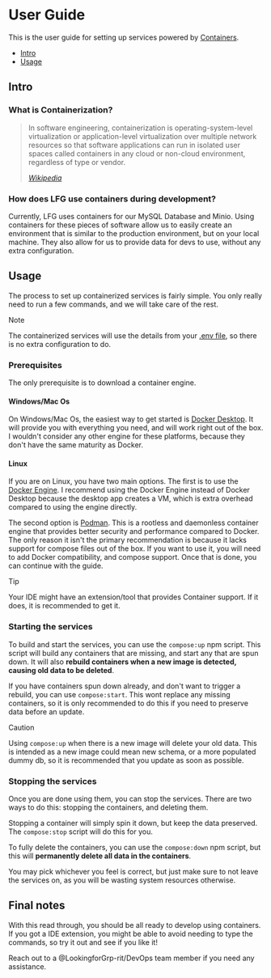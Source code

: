 # User Guide

This is the user guide for setting up services powered by [Containers][1].

- [Intro](#intro)
- [Usage](#usage)

## Intro

### What is Containerization?

> In software engineering, containerization is operating-system-level virtualization or application-level virtualization over multiple network resources so that software applications can run in isolated user spaces called containers in any cloud or non-cloud environment, regardless of type or vendor.
>
> <cite>[Wikipedia][1]</cite>

### How does LFG use containers during development?

Currently, LFG uses containers for our MySQL Database and Minio. Using containers for these pieces of software allow us to easily create an environment that is similar to the production environment, but on your local machine. They also allow for us to provide data for devs to use, without any extra configuration.

## Usage

The process to set up containerized services is fairly simple. You only really need to run a few commands, and we will take care of the rest.

> [!Note]
> The containerized services will use the details from your [.env file][5], so there is no extra configuration to do.

### Prerequisites

The only prerequisite is to download a container engine.

#### Windows/Mac Os

On Windows/Mac Os, the easiest way to get started is [Docker Desktop][2]. It will provide you with everything you need, and will work right out of the box. I wouldn't consider any other engine for these platforms, because they don't have the same maturity as Docker.

#### Linux

If you are on Linux, you have two main options. The first is to use the [Docker Engine][6]. I recommend using the Docker Engine instead of Docker Desktop because the desktop app creates a VM, which is extra overhead compared to using the engine directly.

The second option is [Podman][7]. This is a rootless and daemonless container engine that provides better security and performance compared to Docker. The only reason it isn't the primary recommendation is because it lacks support for compose files out of the box. If you want to use it, you will need to add Docker compatibility, and compose support. Once that is done, you can continue with the guide.

> [!Tip]
> Your IDE might have an extension/tool that provides Container support. If it does, it is recommended to get it.

### Starting the services

To build and start the services, you can use the `compose:up` npm script. This script will build any containers that are missing, and start any that are spun down. It will also **rebuild containers when a new image is detected, causing old data to be deleted**.

If you have containers spun down already, and don't want to trigger a rebuild, you can use `compose:start`. This wont replace any missing containers, so it is only recommended to do this if you need to preserve data before an update.

> [!Caution]
> Using `compose:up` when there is a new image will delete your old data. This is intended as a new image could mean new schema, or a more populated dummy db, so it is recommended that you update as soon as possible.

### Stopping the services

Once you are done using them, you can stop the services. There are two ways to do this: stopping the containers, and deleting them.

Stopping a container will simply spin it down, but keep the data preserved. The `compose:stop` script will do this for you.

To fully delete the containers, you can use the `compose:down` npm script, but this will **permanently delete all data in the containers**.

You may pick whichever you feel is correct, but just make sure to not leave the services on, as you will be wasting system resources otherwise.

## Final notes

With this read through, you should be all ready to develop using containers. If you got a IDE extension, you might be able to avoid needing to type the commands, so try it out and see if you like it!

Reach out to a @LookingforGrp-rit/DevOps team member if you need any assistance.

[1]: https://en.wikipedia.org/wiki/Containerization_(computing)
[2]: https://www.docker.com/products/docker-desktop/
[4]: ../
[5]: ../.env
[6]: https://docs.docker.com/engine/
[7]: https://podman.io/
